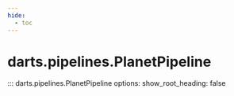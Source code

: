 ```yaml
---
hide:
  - toc
---
```

# <code class='doc-symbol doc-symbol-nav doc-symbol-class'></code>darts.pipelines.PlanetPipeline

::: darts.pipelines.PlanetPipeline
    options:
      show_root_heading: false
